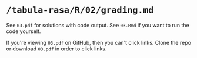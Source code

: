 # `/tabula-rasa/R/02/grading.md`

See `03.pdf` for solutions with code output. See `03.Rmd` if you want to run the code yourself.

If you're viewing `03.pdf` on GitHub, then you can't click links. 
Clone the repo or download `03.pdf` in order to click links.